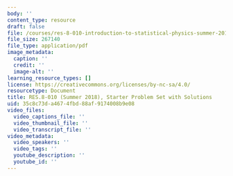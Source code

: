 ```yaml
---
body: ''
content_type: resource
draft: false
file: /courses/res-8-010-introduction-to-statistical-physics-summer-2018/mitres_8_010su18_starter.pdf
file_size: 267140
file_type: application/pdf
image_metadata:
  caption: ''
  credit: ''
  image-alt: ''
learning_resource_types: []
license: https://creativecommons.org/licenses/by-nc-sa/4.0/
resourcetype: Document
title: RES.8-010 (Summer 2018), Starter Problem Set with Solutions
uid: 35c8c73d-a467-4fbd-88af-9174008b9e08
video_files:
  video_captions_file: ''
  video_thumbnail_file: ''
  video_transcript_file: ''
video_metadata:
  video_speakers: ''
  video_tags: ''
  youtube_description: ''
  youtube_id: ''
---
```

